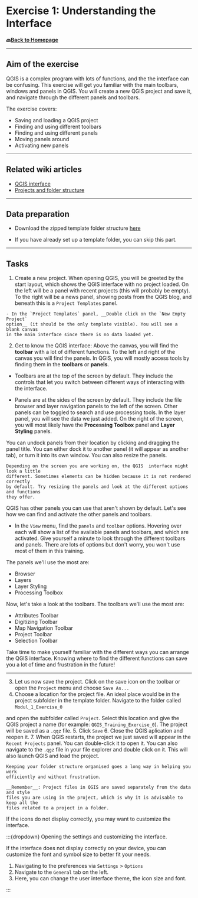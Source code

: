 # Exercise 1: Understanding the Interface

__🔙[Back to Homepage](/content/intro.md)__


---
## Aim of the exercise

QGIS is a complex program with lots of functions, and the the interface can be 
confusing. This exercise will get you familiar with the main toolbars, windows 
and panels in QGIS. You will create a new QGIS project and save it, and navigate 
through the different panels and toolbars.

The exercise covers: 

- Saving and loading a QGIS project
- Finding and using different toolbars
- Finding and using different panels 
- Moving panels around
- Activating new panels

---

## Related wiki articles

- [QGIS interface](https://giscience.github.io/gis-training-resource-center/content/Wiki/en_qgis_interface_wiki.html)
- [Projects and folder structure](https://giscience.github.io/gis-training-resource-center/content/Wiki/en_qgis_interface_wiki.html)

---

## Data preparation

- Download the zipped template folder structure [here](https://nexus.heigit.org/repository/gis-training-resource-center/Modul_1/Modul_1_Exercise_1_Understanding_the_interface/Modul_1_Exercise_1_Understanding_the_interface.zip)
<!-- FIXME: unzip the folder - you should get a folder structure that looks like this: -->
- If you have already set up a template folder, you can skip this part. 

---

## Tasks

1. Create a new project. When opening QGIS, you will be greeted by 
the start layout, which shows the QGIS interface with no project loaded. On the 
left will be a panel with recent projects (this will probably be empty). To the 
right will be a news panel, showing posts from the QGIS blog, and beneath this 
is a `Project Templates` panel. 
<!-- FIXME: add a screenshot -->
<!-- CHECK: is this the default layout after a new install? Mine looks different -->
    - In the `Project Templates` panel, __Double click on the `New Empty Project` 
    option__ (it should be the only template visible). You will see a blank canvas 
    in the main interface since there is no data loaded yet. 

2. Get to know the QGIS interface: Above the canvas, you will find the 
__toolbar__ with a lot of different functions. To the left and right of the canvas 
you will find the panels. In QGIS, you will mostly access tools by finding them 
in the __toolbars__ or __panels__. 

- Toolbars are at the top of the screen by default. They include the controls that 
let you switch between different ways of interacting with the interface. 

- Panels are at the sides of the screen by default. They include the file browser 
and layer navigation panels to the left of the screen. Other panels can be 
toggled to search and use processing tools. In the layer panel, you will see the 
data we just added. <!-- FIXME: We haven't added data yet -->
On the right of the screen, you will most likely have the __Processing Toolbox__ panel 
and __Layer Styling__ panels. <!-- CHECK: Why only likely? What is the default? --> 

You can undock panels from their location by clicking and dragging the panel 
title. You can either dock it to another panel (it will appear as another tab), 
or turn it into its own window. You can also resize the panels. 
<!-- FIXME: there is no exercise here - can we get people to try it? -->

```{TIP}
Depending on the screen you are working on, the QGIS  interface might look a little 
different. Sometimes elements can be hidden because it is not rendered correctly 
by default. Try resizing the panels and look at the different options and functions 
they offer. 
```
<!-- FIXME: Need a clearer explanation in this tip -->

QGIS has other panels you can use that aren't shown by default. Let's see how we 
can find and activate the other panels and toolbars.

- In the `View` menu, find the `panels` and `toolbar` options. Hovering over each 
will show a list of the available panels and toolbars, and which are activated. 
Give yourself a minute to look through the different toolbars and panels. 
There are lots of options but don't worry, you won't use most of them in this 
training. 

The panels we'll use the most are: 
- Browser
- Layers
- Layer Styling
- Processing Toolbox

Now, let's take a look at the toolbars. The toolbars we'll use the most are:  
- Attributes Toolbar
- Digitizing Toolbar
- Map Navigation Toolbar
- Project Toolbar
- Selection Toolbar
 

Take time to make yourself familiar with the different ways you can arrange 
the QGIS interface. Knowing where to find the different functions can save you a 
lot of time and frustration in the future!

---

3. Let us now save the project. Click on the save icon on the toolbar or 
open the  `Project` menu and choose `Save As...`
4. Choose a location for the project file. An ideal place would be in the project 
subfolder in the template folder. Navigate to the folder called `Modul_1_Exercise_0` 
<!-- FIXME: exercise files should use 'Module' for the English training materials -->
and open the subfolder called `Project`. Select this location and give the 
QGIS project a name (for example: `QGIS_Training_Exercise_0`). The project will 
be saved as a `.qqz` file.
5. Click `Save`
6. Close the QGIS aplication and reopen it.
7. When QGIS restarts, the project we just saved will appear in the 
`Recent Projects` panel. You can double-click it to open it. You can 
also navigate to the `.qgz` file in your file explorer and double click on it. 
This will also launch QGIS and load the project. 

```{Tip}
Keeping your folder structure organised goes a long way in helping you work 
efficiently and without frustration.
```

```{Warning}
__Remember__: Project files in QGIS are saved separately from the data and style 
files you are using in the project, which is why it is advisable to keep all the 
files related to a project in a folder.
```
<!-- CLARIFY: Some styles are stored in the project file -->

If the icons do not display correctly, you may want to customize the interface. 
<!-- CLARIFY: what is meant by "correctly"> How will people know if it is showing
    correctly or not? -->

:::{dropdown} Opening the settings and customizing the interface. 

If the interface does not display correctly on your device, you can customize 
the font and symbol size to better fit your needs.

1. Navigating to the preferences via `Settings` > `Options` 
2. Navigate to the `General` tab on the left. 
3. Here, you can change the user interface theme, the icon size and font.  

:::

